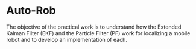 # Auto-Rob
 The objective of the practical work is to understand how the Extended Kalman Filter (EKF) and the Particle Filter (PF) work for localizing a mobile robot and to develop an implementation of each.
